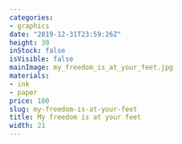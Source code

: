 ```yaml
---
categories:
- graphics
date: "2019-12-31T23:59:26Z"
height: 30
inStock: false
isVisible: false
mainImage: my_freedom_is_at_your_feet.jpg
materials:
- ink
- paper
price: 100
slug: my-freedom-is-at-your-feet
title: My freedom is at your feet
width: 21
---
```


